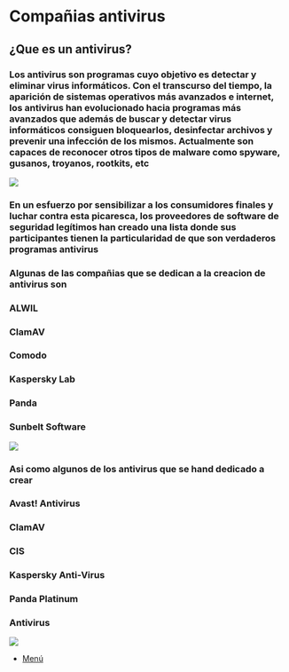 # Compañias antivirus

## ¿Que es un antivirus?

### Los antivirus son programas cuyo objetivo es detectar y eliminar virus informáticos. Con el transcurso del tiempo, la aparición de sistemas operativos más avanzados e internet, los antivirus han evolucionado hacia programas más avanzados que además de buscar y detectar virus informáticos consiguen bloquearlos, desinfectar archivos y prevenir una infección de los mismos. Actualmente son capaces de reconocer otros tipos de malware como spyware, gusanos, troyanos, rootkits, etc

![](https://upload.wikimedia.org/wikipedia/commons/thumb/b/b8/Avast_Software_logo_2016.svg/382px-Avast_Software_logo_2016.svg.png)

### En un esfuerzo por sensibilizar a los consumidores finales y luchar contra esta picaresca, los proveedores de software de seguridad legítimos han creado una lista donde sus participantes tienen la particularidad de que son verdaderos programas antivirus

### Algunas de las compañias que se dedican a la creacion de antivirus son
### ALWIL
### ClamAV	
### Comodo
### Kaspersky Lab
### Panda
### Sunbelt Software

![](http://i992.photobucket.com/albums/af50/juanjosezg/Blogs/bitslab/antivirus_android.jpg)

### Asi como algunos de los antivirus que se hand dedicado a crear
### Avast! Antivirus
### ClamAV
### CIS
### Kaspersky Anti-Virus
### Panda Platinum
### Antivirus

![](https://i2.wp.com/www.puntogeek.com/wp-content/uploads/2008/08/antivirus.jpg?resize=432%2C151)

* [Menú](README.md)
